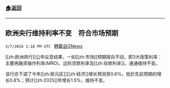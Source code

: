 ###  [:house:返回](README.md)
---


## 欧洲央行维持利率不变　符合市场预期
`3/7/2024 1:18 PM UTC ` [轉載自GNews](https://gnews.org/articles/2374143)

[[zh:欧洲央行]]公布议息结果，一如[[zh:市场]]预期按兵不动，即3大政策利率︰主要再融资操作利率(MRO)、边际贷款利率及[[zh:存款利率]]，通通维持不变。

该行亦下调了今年[[zh:欧元区]][[zh:经济]]增长预测至0.6%，低於先前预期的增长0.8%；预计[[zh:2025]]年增长1.5%，维持不变。
